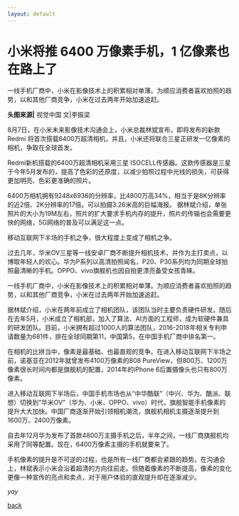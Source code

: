 ```yaml
---
layout: default
---
```


# 小米将推 6400 万像素手机，1 亿像素也在路上了

一线手机厂商中，小米在影像技术上的积累相对单薄。为顺应消费者喜欢拍照的趋势，以和其他厂商竞争，小米在过去两年开始加速追赶。

**头图来源|**  视觉中国
文|李振梁

8月7日，在小米未来影像技术沟通会上，小米总裁林斌宣布，即将发布的新款 Redmi 将首次搭载6400万超清相机，并且，小米还将联合三星正研发一亿像素的相机，争取在全球首发。

Redmi新机搭载的6400万超清相机采用三星 ISOCELL传感器。这款传感器是三星于今年5月发布的，提高了色彩的还原度，以减少拍照过程中光线的损失，可获得更加明亮、色彩更准确的照片。

6400万相机拥有9248x6936的分辨率，比4800万高34%，相当于是8K分辨率的近2倍、2K分辨率的17倍。可以拍摄3.26米高的巨幅海报。
据林斌介绍，单张照片的大小为19M左右，照片的扩大要求手机内存的提升，照片的传输也会需要更快的网络，5G网络的普及可以满足这一点。

移动互联网下半场的手机之争，很大程度上变成了相机之争。

过去几年，华米OV三星等一线安卓厂商不断提升相机技术，并作为主打卖点，以博取年轻人的欢心。华为P系列以高清拍照闻名，P20、P30系列均为同期全球拍照最清晰的手机。OPPO、vivo旗舰机也因自拍更漂亮备受女孩青睐。

一线手机厂商中，小米在影像技术上的积累相对单薄。为顺应消费者喜欢拍照的趋势，以和其他厂商竞争，小米在过去两年开始加速追赶。

据林斌介绍，小米在两年前成立了相机团队，该团队当时主要负责硬件研发。随后在去年5月，小米成立了相机部，加入了算法、AI方面的工程师，成为软硬件兼具的研发团队。目前，小米拥有超过1000人的算法团队，2016-2018年相关专利申请数量为681件，排在全球同期第11，中国第5，在中国手机厂商中排名第一。

在相机的比拼当中，像素是最基础、也最直观的竞争。在进入移动互联网下半场之前，诺基亚在2012年就曾发布4100万像素的808 PureView，但800万、1200万像素很长时间内都是旗舰机的配置，2014年的iPhone 6后置摄像头也只有800万像素。

进入移动互联网下半场后，中国手机市场也从“中华酷联”（中兴、华为、酷派、联想）切换到“华米OV”（华为、小米、OPPO、vivo）时代，旗舰智能手机像素的提升大大加快。中国厂商逐渐开始引领相机潮流，旗舰机相机主摄逐渐提升到1600万、2400万像素。

自去年12月华为发布了首款4800万主摄手机之后，半年之间，一线厂商旗舰机均采用了同等配置。现在，6400万像素主摄的手机就要来了。

手机像素的提升是不可逆的过程，也是所有一线厂商都会紧跟的趋势。在沟通会上，林斌表示小米会沿着超清的方向往前走。但随着像素的不断提高，像素的变化更像一种宣传的亮点和卖点，对于用户体验的直观提升却在逐渐减少。

_yay_

[back](../)
